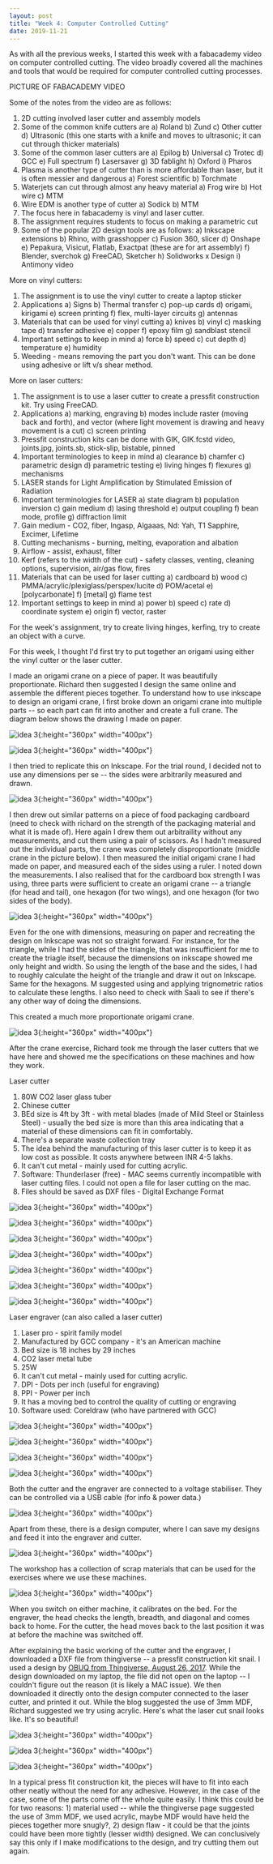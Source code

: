 ```yaml
---
layout: post
title: "Week 4: Computer Controlled Cutting"
date: 2019-11-21
---
```



As with all the previous weeks, I started this week with a fabacademy video on computer controlled cutting. The video broadly covered all the machines and tools that would be required for computer controlled cutting processes.

PICTURE OF FABACADEMY VIDEO

Some of the notes from the video are as follows:
1. 2D cutting involved laser cutter and assembly models
2. Some of the common knife cutters are
	a) Roland
	b) Zund
	c) Other cutter
	d) Ultrasonic (this one starts with a knife and moves to ultrasonic; it can cut through thicker materials)
3. Some of the common laser cutters are
	a) Epilog
	b) Universal
	c) Trotec
	d) GCC
	e) Full spectrum
	f) Lasersaver
	g) 3D fablight
	h) Oxford
	i) Pharos
4. Plasma is another type of cutter than is more affordable than laser, but it is often messier and dangerous
	a) Forest scientific
	b) Torchmate
5. Waterjets can cut through almost any heavy material
	a) Frog wire
	b) Hot wire
	c) MTM
6. Wire EDM is another type of cutter
	a) Sodick
	b) MTM
7. The focus here in fabacademy is vinyl and laser cutter.
8. The assignment requires students to focus on making a parametric cut
9. Some of the popular 2D design tools are as follows:
	a) Inkscape extensions
	b) Rhino, with grasshopper
	c) Fusion 360, slicer
	d) Onshape
	e) Pepakura, Visicut, Flatlab, Exactpat (these are for art assembly)
	f) Blender, sverchok
	g) FreeCAD, Sketcher
	h) Solidworks x Design
	i) Antimony video


More on vinyl cutters:
1. The assignment is to use the vinyl cutter to create a laptop sticker
2. Applications
	a) Signs
	b) Thermal transfer
	c) pop-up cards
	d) origami, kirigami
	e) screen printing
	f) flex, multi-layer circuits
	g) antennas
3. Materials that can be used for vinyl cutting
	a) knives
	b) vinyl
	c) masking tape
	d) transfer adhesive
	e) copper
	f) epoxy film
	g) sandblast stencil
4. Important settings to keep in mind
	a) force
	b) speed
	c) cut depth
	d) temperature
	e) humidity
5. Weeding - means removing the part you don't want. This can be done using adhesive or lift v/s shear method.

More on laser cutters:
1. The assignment is to use a laser cutter to create a pressfit construction kit. Try using FreeCAD.
2. Applications
	a) marking, engraving
	b) modes include raster (moving back and forth), and vector (where light movement is drawing and heavy movement is a cut)
	c) screen printing
3. Pressfit construction kits can be done with
	GIK, GIK.fcstd video, joints.jpg, joints.sb, stick-slip, bistable, pinned
4. Important terminologies to keep in mind
	a) clearance
	b) chamfer
	c) parametric design
	d) parametric testing
	e) living hinges
	f) flexures
	g) mechanisms
5. LASER stands for Light Amplification by Stimulated Emission of Radiation
6. Important terminologies for LASER
	a) state diagram
	b) population inversion
	c) gain medium
	d) lasing threshold
	e) output coupling
	f) bean mode, profile
	g) diffraction limit
7. Gain medium - CO2, fiber, Ingasp, Algaaas, Nd: Yah, T1 Sapphire, Excimer, Lifetime
8. Cutting mechanisms - burning, melting, evaporation and albation
9. Airflow - assist, exhaust, filter
10. Kerf (refers to the width of the cut) - safety classes, venting, cleaning options, supervision, air/gas flow, fires
11. Materials that can be used for laser cutting
	a) cardboard
	b) wood
	c) PMMA/acrylic/plexiglass/perspex/lucite
	d) POM/acetal
	e) [polycarbonate]
	f) [metal]
	g) flame test
12. Important settings to keep in mind
	a) power
	b) speed
	c) rate
	d) coordinate system
	e) origin
	f) vector, raster

For the week's assignment, try to create living hinges, kerfing, try to create an object with a curve.

For this week, I thought I'd first try to put together an origami using either the vinyl cutter or the laser cutter. 

I made an origami crane on a piece of paper. It was beautifully proportionate. Richard then suggested I design the same online and assemble the different pieces together. To understand how to use inkscape to design an origami crane, I first broke down an origami crane into multiple parts -- so each part can fit into another and create a full crane. The diagram below shows the drawing I made on paper. 

![idea 3](/images/crane1.jpg){:height="360px" width="400px"}

![idea 3](/images/crane2.jpg){:height="360px" width="400px"}

I then tried to replicate this on Inkscape. For the trial round, I decided not to use any dimensions per se -- the sides were arbitrarily measured and drawn. 

![idea 3](/images/origamicrane.png){:height="360px" width="400px"}

I then drew out similar patterns on a piece of food packaging cardboard (need to check with richard on the strength of the packaging material and what it is made of). Here again I drew them out arbitraility without any measurements, and cut them using a pair of scissors. As I hadn't measured out the individual parts, the crane was completely disproportionate (middle crane in the picture below). I then measured the initial origami crane I had made on paper, and measured each of the sides using a ruler. I noted down the measurements. I also realised that for the cardboard box strength I was using, three parts were sufficient to create an origami crane -- a triangle (for head and tail), one hexagon (for two wings), and one hexagon (for two sides of the body).

![idea 3](/images/origamiw-dimensions.png){:height="360px" width="400px"}

Even for the one with dimensions, measuring on paper and recreating the design on Inkscape was not so straight forward. For instance, for the triangle, while I had the sides of the triangle, that was insufficient for me to create the triagle itself, because the dimensions on inkscape showed me only height and width. So using the length of the base and the sides, I had to roughly calculate the height of the triangle and draw it out on Inkscape. Same for the hexagons. M suggested using and applying trignometric ratios to calculate these lengths. I also need to check with Saali to see if there's any other way of doing the dimensions.

This created a much more proportionate origami crane.

![idea 3](/images/cutcranes.jpg){:height="360px" width="400px"}

After the crane exercise, Richard took me through the laser cutters that we have here and showed me the specifications on these machines and how they work.

Laser cutter
1. 80W CO2 laser glass tuber
2. Chinese cutter
3. BEd size is 4ft by 3ft - with metal blades (made of Mild Steel or Stainless Steel) - usually the bed size is more than this area indicating that a material of these dimensions can fit in comfortably.
4. There's a separate waste collection tray
5. The idea behind the manufacturing of this laser cutter is to keep it as low cost as possible. It costs anywhere between INR 4-5 lakhs.
6. It can't cut metal - mainly used for cutting acrylic.
7. Software: Thunderlaser (free) - MAC seems currently incompatible with laser cutting files. I could not open a file for laser cutting on the mac.
8. Files should be saved as DXF files - Digital Exchange Format

![idea 3](/images/lasercutter2.jpg){:height="360px" width="400px"}

![idea 3](/images/lasercutterbed.jpg){:height="360px" width="400px"}

![idea 3](/images/lasercuttercontrols.jpg){:height="360px" width="400px"}

![idea 3](/images/lasercutterhead.jpg){:height="360px" width="400px"}

![idea 3](/images/lasercutterfocus.jpg){:height="360px" width="400px"}

![idea 3](/images/lasercutterwarning.jpg){:height="360px" width="400px"}

![idea 3](/images/warning.jpg){:height="360px" width="400px"}

Laser engraver (can also called a laser cutter)
1. Laser pro - spirit family model
2. Manufactured by GCC company - it's an American machine
3. Bed size is 18 inches by 29 inches
4. CO2 laser metal tube
5. 25W
6. It can't cut metal - mainly used for cutting acrylic.
7. DPI - Dots per inch (useful for engraving)
8. PPI - Power per inch
9. It has a moving bed to control the quality of cutting or engraving
10. Software used: Coreldraw (who have partnered with GCC)

![idea 3](/images/laserproengraver.jpg){:height="360px" width="400px"}

![idea 3](/images/laserprocontrols.jpg){:height="360px" width="400px"}

![idea 3](/images/laserprobed.jpg){:height="360px" width="400px"}

![idea 3](/images/laserprostick.jpg){:height="360px" width="400px"}


Both the cutter and the engraver are connected to a voltage stabiliser. They can be controlled via a USB cable (for info & power data.)

![idea 3](/images/stabiliser.jpg){:height="360px" width="400px"}

Apart from these, there is a design computer, where I can save my designs and feed it into the engraver and cutter. 

![idea 3](/images/designcomputer.jpg){:height="360px" width="400px"}

The workshop has a collection of scrap materials that can be used for the exercises where we use these machines.

![idea 3](/images/scrapmaterials.jpg){:height="360px" width="400px"}

When you switch on either machine, it calibrates on the bed. For the engraver, the head checks the length, breadth, and diagonal and comes back to home. For the cutter, the head moves back to the last position it was at before the machine was switched off.

After explaining the basic working of the cutter and the engraver, I downloaded a DXF file from thingiverse -- a pressfit construction kit snail. I used a design by [OBUQ from Thingiverse, August 26, 2017](<https://www.thingiverse.com/thing:2501711>). While the design downloaded on my laptop, the file did not open on the laptop -- I couldn't figure out the reason (it is likely a MAC issue). We then downloaded it directly onto the design computer connected to the laser cutter, and printed it out. While the blog suggested the use of 3mm MDF, Richard suggested we try using acrylic. Here's what the laser cut snail looks like. It's so beautiful!

![idea 3](/images/snailparts.jpg){:height="360px" width="400px"}

![idea 3](/images/snail.jpg){:height="360px" width="400px"}

![idea 3](/images/snail2.jpg){:height="360px" width="400px"}

In a typical press fit construction kit, the pieces will have to fit into each other neatly without the need for any adhesive. However, in the case of the case, some of the parts come off the whole quite easily. I think this could be for two reasons: 1) material used -- while the thingiverse page suggested the use of 3mm MDF, we used acrylic, maybe MDF would have held the pieces together more snugly?, 2) design flaw - it could be that the joints could have been more tightly (lesser width) designed. We can conclusively say this only if I make modifications to the design, and try cutting them out again.

